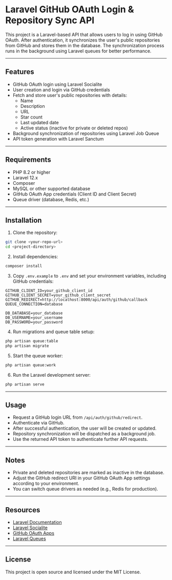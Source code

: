 
# Laravel GitHub OAuth Login & Repository Sync API

This project is a Laravel-based API that allows users to log in using GitHub OAuth. After authentication, it synchronizes the user's public repositories from GitHub and stores them in the database. The synchronization process runs in the background using Laravel queues for better performance.

---

## Features

- GitHub OAuth login using Laravel Socialite
- User creation and login via GitHub credentials
- Fetch and store user's public repositories with details:
  - Name
  - Description
  - URL
  - Star count
  - Last updated date
  - Active status (inactive for private or deleted repos)
- Background synchronization of repositories using Laravel Job Queue
- API token generation with Laravel Sanctum

---

## Requirements

- PHP 8.2 or higher  
- Laravel 12.x  
- Composer  
- MySQL or other supported database  
- GitHub OAuth App credentials (Client ID and Client Secret)  
- Queue driver (database, Redis, etc.)  

---

## Installation

1. Clone the repository:

```bash
git clone <your-repo-url>
cd <project-directory>
```

2. Install dependencies:

```bash
composer install
```

3. Copy `.env.example` to `.env` and set your environment variables, including GitHub credentials:

```env
GITHUB_CLIENT_ID=your_github_client_id
GITHUB_CLIENT_SECRET=your_github_client_secret
GITHUB_REDIRECT=http://localhost:8000/api/auth/github/callback
QUEUE_CONNECTION=database

DB_DATABASE=your_database
DB_USERNAME=your_username
DB_PASSWORD=your_password
```

4. Run migrations and queue table setup:

```bash
php artisan queue:table
php artisan migrate
```

5. Start the queue worker:

```bash
php artisan queue:work
```

6. Run the Laravel development server:

```bash
php artisan serve
```

---

## Usage

* Request a GitHub login URL from `/api/auth/github/redirect`.
* Authenticate via GitHub.
* After successful authentication, the user will be created or updated.
* Repository synchronization will be dispatched as a background job.
* Use the returned API token to authenticate further API requests.

---

## Notes

* Private and deleted repositories are marked as inactive in the database.
* Adjust the GitHub redirect URI in your GitHub OAuth App settings according to your environment.
* You can switch queue drivers as needed (e.g., Redis for production).

---

## Resources

* [Laravel Documentation](https://laravel.com/docs/12.x)
* [Laravel Socialite](https://laravel.com/docs/12.x/socialite)
* [GitHub OAuth Apps](https://docs.github.com/en/developers/apps/building-oauth-apps)
* [Laravel Queues](https://laravel.com/docs/12.x/queues)

---

## License

This project is open source and licensed under the MIT License.




